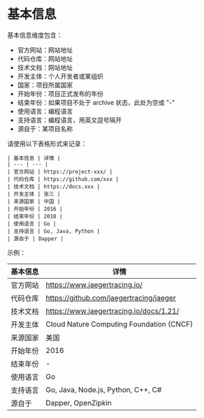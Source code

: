 # 基本信息

基本信息维度包含：

* 官方网站：网站地址
* 代码仓库：网站地址
* 技术文档：网站地址
* 开发主体：个人开发者或某组织
* 国家：项目所属国家
* 开始年份：项目正式发布的年份
* 结束年份：如果项目不处于 archive 状态，此处为空或 "-"
* 使用语言：编程语言
* 支持语言：编程语言，用英文逗号隔开
* 源自于：某项目名称

请使用以下表格形式来记录：

```
| 基本信息 | 详情 |
| --- | --- |
| 官方网站 | https://project-xxx/ |
| 代码仓库 | https://github.com/xxx |
| 技术文档 | https://docs.xxx |
| 开发主体 | 张三 |
| 来源国家 | 中国 |
| 开始年份 | 2016 |
| 结束年份 | 2018 |
| 使用语言 | Go |
| 支持语言 | Go, Java, Python |
| 源自于 | Dapper |
```

示例：

| 基本信息 | 详情                                     |
| -------- | ---------------------------------------- |
| 官方网站 | https://www.jaegertracing.io/            |
| 代码仓库 | https://github.com/jaegertracing/jaeger  |
| 技术文档 | https://www.jaegertracing.io/docs/1.21/  |
| 开发主体 | Cloud Nature Computing Foundation (CNCF) |
| 来源国家 | 美国                                     |
| 开始年份 | 2016                                     |
| 结束年份 | -                                        |
| 使用语言 | Go                                       |
| 支持语言 | Go, Java, Node.js, Python, C++, C#       |
| 源自于   | Dapper, OpenZipkin                       |

